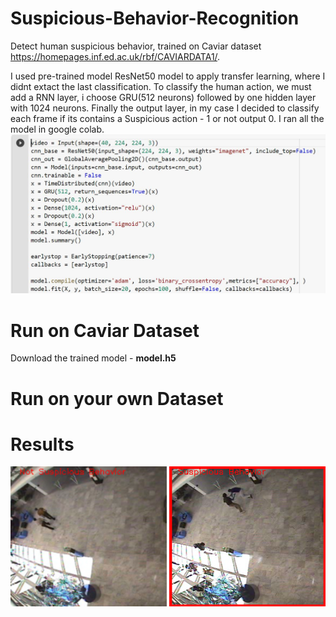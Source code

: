 # Suspicious-Behavior-Recognition
Detect human suspicious behavior, trained on Caviar dataset https://homepages.inf.ed.ac.uk/rbf/CAVIARDATA1/.

I used pre-trained model ResNet50 model to apply transfer learning, where I didnt extact the last classification.
To classify the human action, we must add a RNN layer, i choose GRU(512 neurons) followed by one hidden layer with 1024 neurons.
Finally the output layer, in my case I decided to classify each frame if its contains a Suspicious action - 1 or not output 0.
I ran all the model in google colab.
![alt text](https://github.com/sodi16/Suspicious-Behavior-Recognition/blob/main/model.JPG)

# Run on Caviar Dataset
Download the trained model - **model.h5**

# Run on your own Dataset


# Results
![alt text](https://github.com/sodi16/Suspicious-Behavior-Recognition/blob/main/not_suspicious_frame.png)
![alt text](https://github.com/sodi16/Suspicious-Behavior-Recognition/blob/main/suspicious_frame.png)


